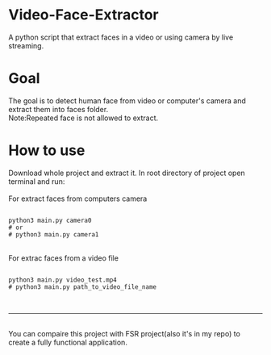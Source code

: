 # Video-Face-Extractor
A python script that extract faces in a video or using camera by live streaming.
<br>
<h1>
Goal
</h1>
The goal is to detect human face from video or computer's camera and extract them into faces folder.
<br>
Note:Repeated face is not allowed to extract.
<br>
<h1>
How to use
</h1>
Download whole project and extract it. In root directory of project open terminal and run:
<br>
<br>
For extract faces from computers camera

```shell

python3 main.py camera0 
# or
# python3 main.py camera1

```

<br>
For extrac faces from a video file

```shell

python3 main.py video_test.mp4
# python3 main.py path_to_video_file_name

```
<br>
<hr>
<br>
You can compaire this project with FSR project(also it's in my repo) to create a fully functional application.

